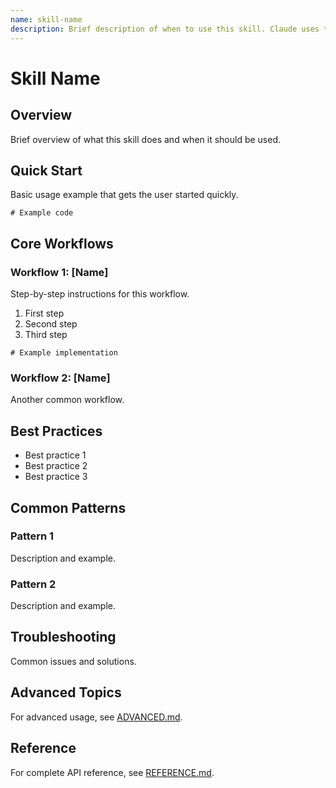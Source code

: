 ```yaml
---
name: skill-name
description: Brief description of when to use this skill. Claude uses this to determine when to invoke the skill.
---
```


# Skill Name

## Overview

Brief overview of what this skill does and when it should be used.

## Quick Start

Basic usage example that gets the user started quickly.

```language
# Example code
```

## Core Workflows

### Workflow 1: [Name]

Step-by-step instructions for this workflow.

1. First step
2. Second step
3. Third step

```language
# Example implementation
```

### Workflow 2: [Name]

Another common workflow.

## Best Practices

- Best practice 1
- Best practice 2
- Best practice 3

## Common Patterns

### Pattern 1

Description and example.

### Pattern 2

Description and example.

## Troubleshooting

Common issues and solutions.

## Advanced Topics

For advanced usage, see [ADVANCED.md](ADVANCED.md).

## Reference

For complete API reference, see [REFERENCE.md](REFERENCE.md).

